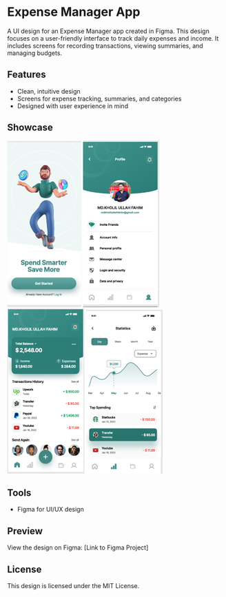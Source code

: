 # Expense Manager App 

A UI design for an Expense Manager app created in Figma. This design focuses on a user-friendly interface to track daily expenses and income. It includes screens for recording transactions, viewing summaries, and managing budgets.

## Features

- Clean, intuitive design
- Screens for expense tracking, summaries, and categories
- Designed with user experience in mind


## Showcase
![Home Page](https://github.com/mdkholilullahfahim/Expense-Manager-App-UI/blob/2207113d6bd08686377738decf30df8030cb6bc0/home.PNG)
![Profile](https://github.com/mdkholilullahfahim/Expense-Manager-App-UI/blob/2207113d6bd08686377738decf30df8030cb6bc0/profile.PNG)
![Dashboard](https://github.com/mdkholilullahfahim/Expense-Manager-App-UI/blob/2207113d6bd08686377738decf30df8030cb6bc0/Dashboard.PNG)
![Overview](https://github.com/mdkholilullahfahim/Expense-Manager-App-UI/blob/2207113d6bd08686377738decf30df8030cb6bc0/Overview.PNG)
## Tools

- Figma for UI/UX design

## Preview

View the design on Figma: [Link to Figma Project]

## License

This design is licensed under the MIT License.
